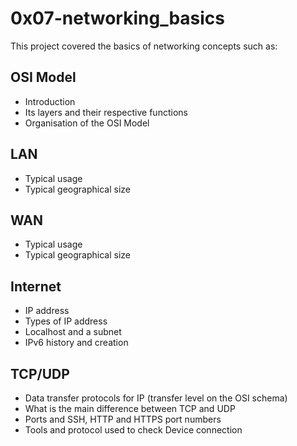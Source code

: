 <h1>0x07-networking_basics</h1>
<p>This project covered the basics of networking concepts such as:
<h2>OSI Model</h2>
<ul>
<li>Introduction</li>
<li>Its layers and their respective functions</li>
<li>Organisation of the OSI Model</li>
</ul>
<h2>LAN</h2>
<ul>
<li>Typical usage</li>
<li>Typical geographical size</li>
</ul>
<h2>WAN</h2>
<ul>
<li>Typical usage</li>
<li>Typical geographical size</li>
</ul>
<h2>Internet</h2>
<ul>
<li>IP address</li>
<li>Types of IP address</li>
<li>Localhost and a subnet</li>
<li>IPv6 history and creation</li>
</ul>
<h2>TCP/UDP</h2>
<ul>
<li>Data transfer protocols for IP (transfer level on the OSI schema)</li>
<li>What is the main difference between TCP and UDP</li>
<li>Ports and SSH, HTTP and HTTPS port numbers</li>
<li>Tools and protocol used to check Device connection</li>
</ul>
</p>
